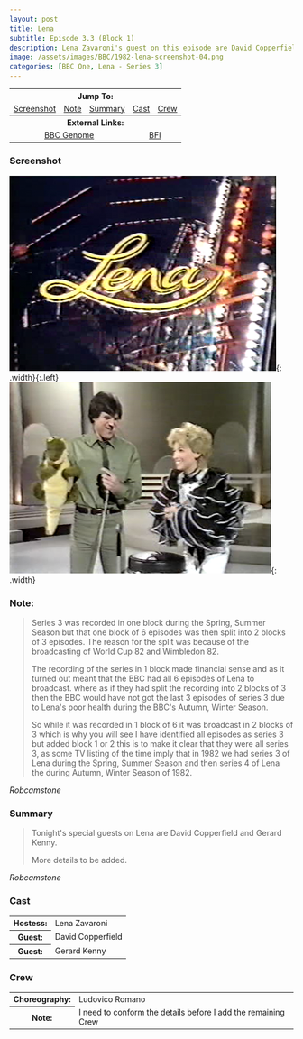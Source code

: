 ```yaml
---
layout: post
title: Lena
subtitle: Episode 3.3 (Block 1)
description: Lena Zavaroni's guest on this episode are David Copperfield and Gerard Kenny.
image: /assets/images/BBC/1982-lena-screenshot-04.png
categories: [BBC One, Lena - Series 3]
---
```


<table>
<tr align="center">
<th colspan="5">Jump To:</th>
</tr>

<tr align="center">
<td><a href="#screenshot">Screenshot</a></td>
<td><a href="#note">Note</a></td>
<td><a href="#summary">Summary</a></td>
<td><a href="#cast">Cast</a></td>
<td><a href="#crew">Crew</a></td>
</tr>

<tr align="center">
<th colspan="5">External Links:</th>
</tr>

<tr align="center">
<td colspan="3"><a href="https://genome.ch.bbc.co.uk/schedules/bbcone/london/1982-06-08#at-19.40">BBC Genome</a></td>
<td colspan="2"><a href="https://www.bfi.org.uk/films-tv-people/4ce2b790cfbac">BFI</a></td>
</tr>
</table>

### Screenshot
![](/assets/images/BBC/1982-lena-screenshot-01.png){: .width}{:.left}
![David Copperfield and Lena Zavaroni](/assets/images/BBC/1982-lena-screenshot-04.png "David Copperfield and Lena Zavaroni"){: .width}

### Note:
> Series 3 was recorded in one block during the Spring, Summer Season but that one block of 6 episodes was then split into 2 blocks of 3 episodes. The reason for the split was because of the broadcasting of World Cup 82 and Wimbledon 82.
>
> The recording of the series in 1 block made financial sense and as it turned out meant that the BBC had all 6 episodes of Lena to broadcast. where as if they had split the recording into 2 blocks of 3 then the BBC would have not got the last 3 episodes of series 3 due to Lena's poor health during the BBC's Autumn, Winter Season.
>
> So while it was recorded in 1 block of 6 it was broadcast in 2 blocks of 3 which is why you will see I have identified all episodes as series 3 but added block 1 or 2 this is to make it clear that they were all series 3, as some TV listing of the time imply that in 1982 we had series 3 of Lena during the Spring, Summer Season and then series 4 of Lena the during Autumn, Winter Season of 1982.

<cite>Robcamstone</cite>

### Summary
> Tonight's special guests on Lena are David Copperfield and Gerard Kenny.
>
> More details to be added.

<cite>Robcamstone</cite>

### Cast
<table>
<tr><th>Hostess:</th> <td>Lena Zavaroni</td></tr>
<tr><th>Guest:</th> <td>David Copperfield</td></tr>
<tr><th>Guest:</th> <td>Gerard Kenny</td></tr>
</table>

### Crew
<table>
<tr><th>Choreography:</th> <td>Ludovico Romano</td></tr>
<tr><th>Note:</th> <td>I need to conform the details before I add the remaining Crew</td></tr>
</table>

<style>
.width {width:49.32%; height:auto;}
</style>


